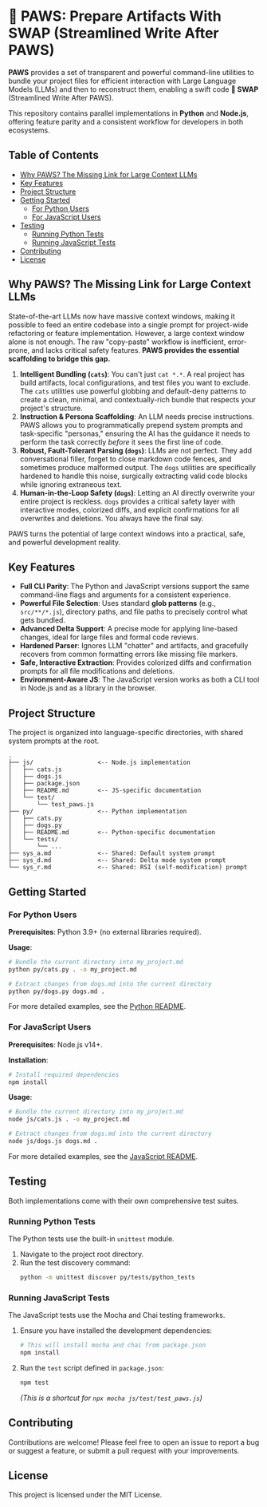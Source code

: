 # 🐾 PAWS: Prepare Artifacts With SWAP (Streamlined Write After PAWS)

**PAWS** provides a set of transparent and powerful command-line utilities to bundle your project files for efficient interaction with Large Language Models (LLMs) and then to reconstruct them, enabling a swift code **💱 SWAP** (Streamlined Write After PAWS).

This repository contains parallel implementations in **Python** and **Node.js**, offering feature parity and a consistent workflow for developers in both ecosystems.

## Table of Contents

- [Why PAWS? The Missing Link for Large Context LLMs](#why-paws-the-missing-link-for-large-context-llms)
- [Key Features](#key-features)
- [Project Structure](#project-structure)
- [Getting Started](#getting-started)
  - [For Python Users](#for-python-users)
  - [For JavaScript Users](#for-javascript-users)
- [Testing](#testing)
  - [Running Python Tests](#running-python-tests)
  - [Running JavaScript Tests](#running-javascript-tests)
- [Contributing](#contributing)
- [License](#license)

## Why PAWS? The Missing Link for Large Context LLMs

State-of-the-art LLMs now have massive context windows, making it possible to feed an entire codebase into a single prompt for project-wide refactoring or feature implementation. However, a large context window alone is not enough. The raw "copy-paste" workflow is inefficient, error-prone, and lacks critical safety features. **PAWS provides the essential scaffolding to bridge this gap.**

1.  **Intelligent Bundling (`cats`)**: You can't just `cat *.*`. A real project has build artifacts, local configurations, and test files you want to exclude. The `cats` utilities use powerful globbing and default-deny patterns to create a clean, minimal, and contextually-rich bundle that respects your project's structure.
2.  **Instruction & Persona Scaffolding**: An LLM needs precise instructions. PAWS allows you to programmatically prepend system prompts and task-specific "personas," ensuring the AI has the guidance it needs to perform the task correctly _before_ it sees the first line of code.
3.  **Robust, Fault-Tolerant Parsing (`dogs`)**: LLMs are not perfect. They add conversational filler, forget to close markdown code fences, and sometimes produce malformed output. The `dogs` utilities are specifically hardened to handle this noise, surgically extracting valid code blocks while ignoring extraneous text.
4.  **Human-in-the-Loop Safety (`dogs`)**: Letting an AI directly overwrite your entire project is reckless. `dogs` provides a critical safety layer with interactive modes, colorized diffs, and explicit confirmations for all overwrites and deletions. You always have the final say.

PAWS turns the potential of large context windows into a practical, safe, and powerful development reality.

## Key Features

- **Full CLI Parity**: The Python and JavaScript versions support the same command-line flags and arguments for a consistent experience.
- **Powerful File Selection**: Uses standard **glob patterns** (e.g., `src/**/*.js`), directory paths, and file paths to precisely control what gets bundled.
- **Advanced Delta Support**: A precise mode for applying line-based changes, ideal for large files and formal code reviews.
- **Hardened Parser**: Ignores LLM "chatter" and artifacts, and gracefully recovers from common formatting errors like missing file markers.
- **Safe, Interactive Extraction**: Provides colorized diffs and confirmation prompts for all file modifications and deletions.
- **Environment-Aware JS**: The JavaScript version works as both a CLI tool in Node.js and as a library in the browser.

## Project Structure

The project is organized into language-specific directories, with shared system prompts at the root.

```
.
├── js/                  <-- Node.js implementation
│   ├── cats.js
│   ├── dogs.js
│   ├── package.json
│   ├── README.md        <-- JS-specific documentation
│   └── test/
│       └── test_paws.js
├── py/                  <-- Python implementation
│   ├── cats.py
│   ├── dogs.py
│   ├── README.md        <-- Python-specific documentation
│   └── tests/
│       └── ...
├── sys_a.md             <-- Shared: Default system prompt
├── sys_d.md             <-- Shared: Delta mode system prompt
└── sys_r.md             <-- Shared: RSI (self-modification) prompt
```

## Getting Started

### For Python Users

**Prerequisites**: Python 3.9+ (no external libraries required).

**Usage**:

```bash
# Bundle the current directory into my_project.md
python py/cats.py . -o my_project.md

# Extract changes from dogs.md into the current directory
python py/dogs.py dogs.md .
```

For more detailed examples, see the [Python README](./py/README.md).

### For JavaScript Users

**Prerequisites**: Node.js v14+.

**Installation**:

```bash
# Install required dependencies
npm install
```

**Usage**:

```bash
# Bundle the current directory into my_project.md
node js/cats.js . -o my_project.md

# Extract changes from dogs.md into the current directory
node js/dogs.js dogs.md .
```

For more detailed examples, see the [JavaScript README](./js/README.md).

## Testing

Both implementations come with their own comprehensive test suites.

### Running Python Tests

The Python tests use the built-in `unittest` module.

1.  Navigate to the project root directory.
2.  Run the test discovery command:
    ```bash
    python -m unittest discover py/tests/python_tests
    ```

### Running JavaScript Tests

The JavaScript tests use the Mocha and Chai testing frameworks.

1.  Ensure you have installed the development dependencies:
    ```bash
    # This will install mocha and chai from package.json
    npm install
    ```
2.  Run the `test` script defined in `package.json`:
    ```bash
    npm test
    ```
    _(This is a shortcut for `npx mocha js/test/test_paws.js`)_

## Contributing

Contributions are welcome! Please feel free to open an issue to report a bug or suggest a feature, or submit a pull request with your improvements.

## License

This project is licensed under the MIT License.
